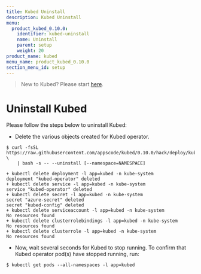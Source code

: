 ```yaml
---
title: Kubed Uninstall
description: Kubed Uninstall
menu:
  product_kubed_0.10.0:
    identifier: kubed-uninstall
    name: Uninstall
    parent: setup
    weight: 20
product_name: kubed
menu_name: product_kubed_0.10.0
section_menu_id: setup
---
```


> New to Kubed? Please start [here](/docs/concepts/README.md).

# Uninstall Kubed
Please follow the steps below to uninstall Kubed:

- Delete the various objects created for Kubed operator.

```console
$ curl -fsSL https://raw.githubusercontent.com/appscode/kubed/0.10.0/hack/deploy/kubed.sh \
    | bash -s -- --uninstall [--namespace=NAMESPACE]

+ kubectl delete deployment -l app=kubed -n kube-system
deployment "kubed-operator" deleted
+ kubectl delete service -l app=kubed -n kube-system
service "kubed-operator" deleted
+ kubectl delete secret -l app=kubed -n kube-system
secret "azure-secret" deleted
secret "kubed-config" deleted
+ kubectl delete serviceaccount -l app=kubed -n kube-system
No resources found
+ kubectl delete clusterrolebindings -l app=kubed -n kube-system
No resources found
+ kubectl delete clusterrole -l app=kubed -n kube-system
No resources found
```

- Now, wait several seconds for Kubed to stop running. To confirm that Kubed operator pod(s) have stopped running, run:

```console
$ kubectl get pods --all-namespaces -l app=kubed
```
